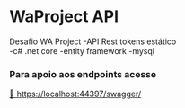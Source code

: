 # WaProject API
Desafio WA Project 
-API Rest tokens estático  
-c# .net core 
-entity framework 
-mysql

<h3 align="left">
   Para apoio aos endpoints acesse
</h3>
   <a href="https://localhost:44397/swagger/">🔗 https://localhost:44397/swagger/</a>
